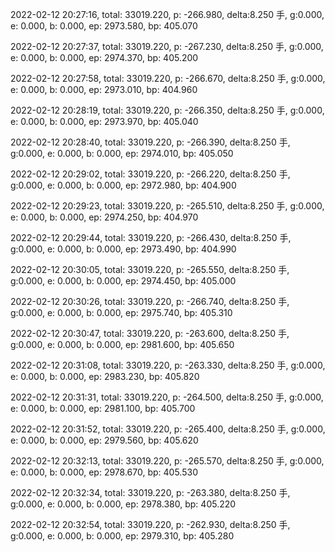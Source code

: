 2022-02-12 20:27:16, total: 33019.220, p: -266.980, delta:8.250 手, g:0.000, e: 0.000, b: 0.000, ep: 2973.580, bp: 405.070

2022-02-12 20:27:37, total: 33019.220, p: -267.230, delta:8.250 手, g:0.000, e: 0.000, b: 0.000, ep: 2974.370, bp: 405.200

2022-02-12 20:27:58, total: 33019.220, p: -266.670, delta:8.250 手, g:0.000, e: 0.000, b: 0.000, ep: 2973.010, bp: 404.960

2022-02-12 20:28:19, total: 33019.220, p: -266.350, delta:8.250 手, g:0.000, e: 0.000, b: 0.000, ep: 2973.970, bp: 405.040

2022-02-12 20:28:40, total: 33019.220, p: -266.390, delta:8.250 手, g:0.000, e: 0.000, b: 0.000, ep: 2974.010, bp: 405.050

2022-02-12 20:29:02, total: 33019.220, p: -266.220, delta:8.250 手, g:0.000, e: 0.000, b: 0.000, ep: 2972.980, bp: 404.900

2022-02-12 20:29:23, total: 33019.220, p: -265.510, delta:8.250 手, g:0.000, e: 0.000, b: 0.000, ep: 2974.250, bp: 404.970

2022-02-12 20:29:44, total: 33019.220, p: -266.430, delta:8.250 手, g:0.000, e: 0.000, b: 0.000, ep: 2973.490, bp: 404.990

2022-02-12 20:30:05, total: 33019.220, p: -265.550, delta:8.250 手, g:0.000, e: 0.000, b: 0.000, ep: 2974.450, bp: 405.000

2022-02-12 20:30:26, total: 33019.220, p: -266.740, delta:8.250 手, g:0.000, e: 0.000, b: 0.000, ep: 2975.740, bp: 405.310

2022-02-12 20:30:47, total: 33019.220, p: -263.600, delta:8.250 手, g:0.000, e: 0.000, b: 0.000, ep: 2981.600, bp: 405.650

2022-02-12 20:31:08, total: 33019.220, p: -263.330, delta:8.250 手, g:0.000, e: 0.000, b: 0.000, ep: 2983.230, bp: 405.820

2022-02-12 20:31:31, total: 33019.220, p: -264.500, delta:8.250 手, g:0.000, e: 0.000, b: 0.000, ep: 2981.100, bp: 405.700

2022-02-12 20:31:52, total: 33019.220, p: -265.400, delta:8.250 手, g:0.000, e: 0.000, b: 0.000, ep: 2979.560, bp: 405.620

2022-02-12 20:32:13, total: 33019.220, p: -265.570, delta:8.250 手, g:0.000, e: 0.000, b: 0.000, ep: 2978.670, bp: 405.530

2022-02-12 20:32:34, total: 33019.220, p: -263.380, delta:8.250 手, g:0.000, e: 0.000, b: 0.000, ep: 2978.380, bp: 405.220

2022-02-12 20:32:54, total: 33019.220, p: -262.930, delta:8.250 手, g:0.000, e: 0.000, b: 0.000, ep: 2979.310, bp: 405.280